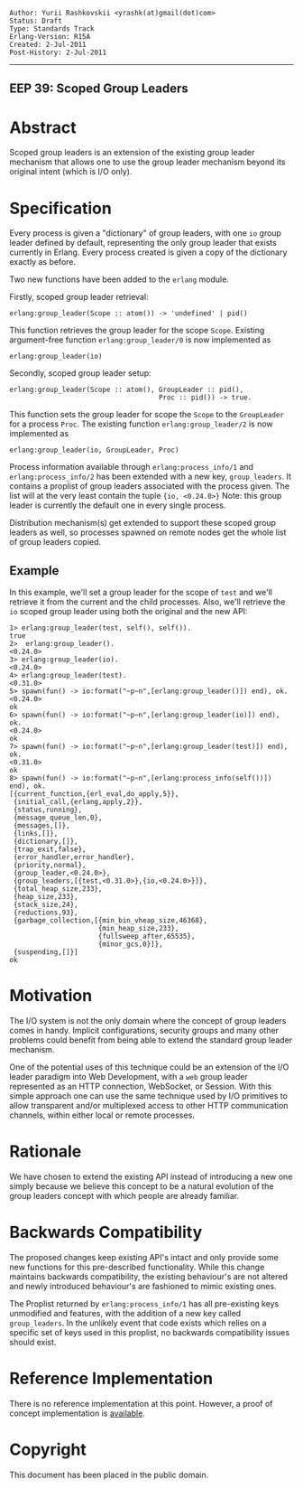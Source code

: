     Author: Yurii Rashkovskii <yrashk(at)gmail(dot)com>
    Status: Draft
    Type: Standards Track
    Erlang-Version: R15A
    Created: 2-Jul-2011
    Post-History: 2-Jul-2011
****
EEP 39: Scoped Group Leaders
----



Abstract
========

Scoped group leaders is an extension of the existing group leader
mechanism that allows one to use the group leader mechanism beyond
its original intent (which is I/O only).

Specification
=============

Every process is given a "dictionary" of group leaders, with one
`io` group leader defined by default, representing the only group
leader that exists currently in Erlang. Every process created is
given a copy of the dictionary exactly as before.

Two new functions have been added to the `erlang` module.

Firstly, scoped group leader retrieval:

    erlang:group_leader(Scope :: atom()) -> 'undefined' | pid()

This function retrieves the group leader for the scope `Scope`.  Existing
argument-free function `erlang:group_leader/0` is now implemented as

    erlang:group_leader(io)

Secondly, scoped group leader setup:

    erlang:group_leader(Scope :: atom(), GroupLeader :: pid(),
                                         Proc :: pid()) -> true.

This function sets the group leader for scope the `Scope` to the `GroupLeader`
for a process `Proc`.  The existing function `erlang:group_leader/2` is
now implemented as

    erlang:group_leader(io, GroupLeader, Proc)

Process information available through `erlang:process_info/1` and
`erlang:process_info/2` has been extended with a new key, `group_leaders`.
It contains a proplist of group leaders associated with the process given.
The list will at the very least contain the tuple `{io, <0.24.0>}`
Note: this group leader is currently the default one in every single process.

Distribution mechanism(s) get extended to support these scoped group leaders
as well, so processes spawned on remote nodes get the whole list of group
leaders copied.

Example
-------

In this example, we'll set a group leader for the scope of `test`
and we'll retrieve it from the current and the child processes.
Also, we'll retrieve the `io` scoped group leader using both the
original and the new API:

    1> erlang:group_leader(test, self(), self()).
    true
    2>  erlang:group_leader().
    <0.24.0>
    3> erlang:group_leader(io).
    <0.24.0>
    4> erlang:group_leader(test).
    <0.31.0>
    5> spawn(fun() -> io:format("~p~n",[erlang:group_leader()]) end), ok.
    <0.24.0>
    ok
    6> spawn(fun() -> io:format("~p~n",[erlang:group_leader(io)]) end), ok.
    <0.24.0>
    ok
    7> spawn(fun() -> io:format("~p~n",[erlang:group_leader(test)]) end), ok.
    <0.31.0>
    ok
    8> spawn(fun() -> io:format("~p~n",[erlang:process_info(self())]) end), ok.
    [{current_function,{erl_eval,do_apply,5}},
     {initial_call,{erlang,apply,2}},
     {status,running},
     {message_queue_len,0},
     {messages,[]},
     {links,[]},
     {dictionary,[]},
     {trap_exit,false},
     {error_handler,error_handler},
     {priority,normal},
     {group_leader,<0.24.0>},
     {group_leaders,[{test,<0.31.0>},{io,<0.24.0>}]},
     {total_heap_size,233},
     {heap_size,233},
     {stack_size,24},
     {reductions,93},
     {garbage_collection,[{min_bin_vheap_size,46368},
                          {min_heap_size,233},
                          {fullsweep_after,65535},
                          {minor_gcs,0}]},
     {suspending,[]}]
    ok


Motivation
==========

The I/O system is not the only domain where the concept of group leaders
comes in handy.  Implicit configurations, security groups and many other
problems could benefit from being able to extend the standard group leader
mechanism.

One of the potential uses of this technique could be an extension of the
I/O leader paradigm into Web Development, with a `web` group leader
represented as an HTTP connection, WebSocket, or Session.  With this simple
approach one can use the same technique used by I/O primitives to allow
transparent and/or multiplexed access to other HTTP communication channels,
within either local or remote processes.


Rationale
=========

We have chosen to extend the existing API instead of introducing a new one
simply because we believe this concept to be a natural evolution of the
group leaders concept with which people are already familiar.


Backwards Compatibility
=======================

The proposed changes keep existing API's intact and only provide some new
functions for this pre-described functionality.  While this change maintains
backwards compatibility, the existing behaviour's are not altered and newly
introduced behaviour's are fashioned to mimic existing ones.

The Proplist returned by `erlang:process_info/1` has all pre-existing keys
unmodified and features, with the addition of a new key called `group_leaders`.
In the unlikely event that code exists which relies on a specific set of keys
used in this proplist, no backwards compatibility issues should exist.

Reference Implementation
========================

There is no reference implementation at this point.  However, a proof
of concept implementation is [available][1].

[1]: https://github.com/spawngrid/otp/tree/group_leader_scope


Copyright
=========

This document has been placed in the public domain.



[EmacsVar]: <> "Local Variables:"
[EmacsVar]: <> "mode: indented-text"
[EmacsVar]: <> "indent-tabs-mode: nil"
[EmacsVar]: <> "sentence-end-double-space: t"
[EmacsVar]: <> "fill-column: 70"
[EmacsVar]: <> "coding: utf-8"
[EmacsVar]: <> "End:"
